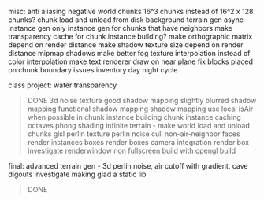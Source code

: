 misc:
anti aliasing
negative world chunks
16^3 chunks instead of 16^2 x 128 chunks?
chunk load and unload from disk
background terrain gen
async instance gen
only instance gen for chunks that have neighbors
make transparency cache for chunk instance building?
make orthographic matrix depend on render distance
make shadow texture size depend on render distance
mipmap shadows
make better fog
texture interpolation instead of color interpolation
make text renderer draw on near plane
fix blocks placed on chunk boundary issues
inventory
day night cycle

class project:
water transparency
> DONE
3d noise texture
good shadow mapping
slightly blurred shadow mapping
functional shadow mapping
shadow mapping
use local isAir when possible in chunk instance building
chunk instance caching
octaves
phong shading
infinite terrain - make world load and unload chunks
glsl perlin texture
perlin noise
cull non-air-neighbor faces
render instances boxes
render boxes
camera integration
render box
investigate renderwindow non fullscreen
build with opengl
build


final:
advanced terrain gen - 3d perlin noise, air cutoff with gradient, cave digouts
investigate making glad a static lib
> DONE